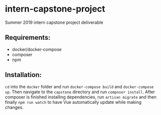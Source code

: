 # intern-capstone-project
Summer 2019 intern capstone project deliverable

## Requirements:
* docker/docker-compose
* composer
* npm

## Installation:
`cd` into the `docker` folder and run `docker-compose build` and `docker-compose up`.  Then navigate to the `capstone` directory and run `composer install`.  After composer is finished installing dependencies, run `artisan migrate` and then finally `npm run watch` to have Vue automatically update while making changes.

